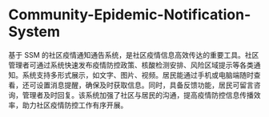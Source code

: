# Community-Epidemic-Notification-System
基于 SSM 的社区疫情通知通告系统，是社区疫情信息高效传达的重要工具。社区管理者可通过系统快速发布疫情防控政策、核酸检测安排、风险区域提示等各类通知。系统支持多形式展示，如文字、图片、视频。居民能通过手机或电脑端随时查看，还可设置消息提醒，确保及时获取信息。同时，具备反馈功能，居民可留言咨询，管理者及时回复。该系统加强了社区与居民的沟通，提高疫情防控信息传播效率，助力社区疫情防控工作有序开展。 
